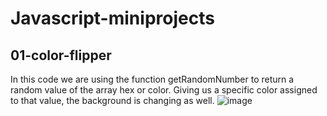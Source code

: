 # Javascript-miniprojects

## 01-color-flipper

In this code we are using the function getRandomNumber to return a random value of the array hex or color.
Giving us a specific color assigned to that value, the background is changing as well.
![image](https://user-images.githubusercontent.com/57111980/211841121-ad995fa1-7b3a-4960-bdae-26b6cd570030.png)
